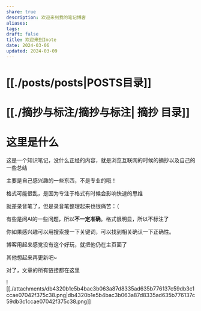 ```yaml
---
share: true
description: 欢迎来到我的笔记博客
aliases: 
tags: 
draft: false
title: 欢迎来到Inote
date: 2024-03-06
updated: 2024-03-09
---
```



# **[[./posts/posts|POSTS目录]]** 

# **[[./摘抄与标注/摘抄与标注| 摘抄 目录]]**

# 这里是什么


这是一个知识笔记，没什么正经的内容，就是浏览互联网的时候的摘抄以及自己的一些总结

主要是自己感兴趣的一些东西，不是专业的哦！

格式可能很乱，是因为专注于格式有时候会影响快速的思维

就差录音笔了，但是录音笔整理起来也很痛苦：（

有些是问AI的一些问题，所以**不一定准确**。格式很明显，所以不标注了

你如果感兴趣可以用搜索搜一下关键词，可以找到相关确认一下正确性。

博客用起来感觉没有这个好玩，就把他仍在主页面了

其他想起来再更新吧~

对了，文章的所有链接都在这里







![[./attachments/db4320b1e5b4bac3b063a87d8335ad635b776137c59db3c1ccae07042f375c38.png|db4320b1e5b4bac3b063a87d8335ad635b776137c59db3c1ccae07042f375c38.png]]
